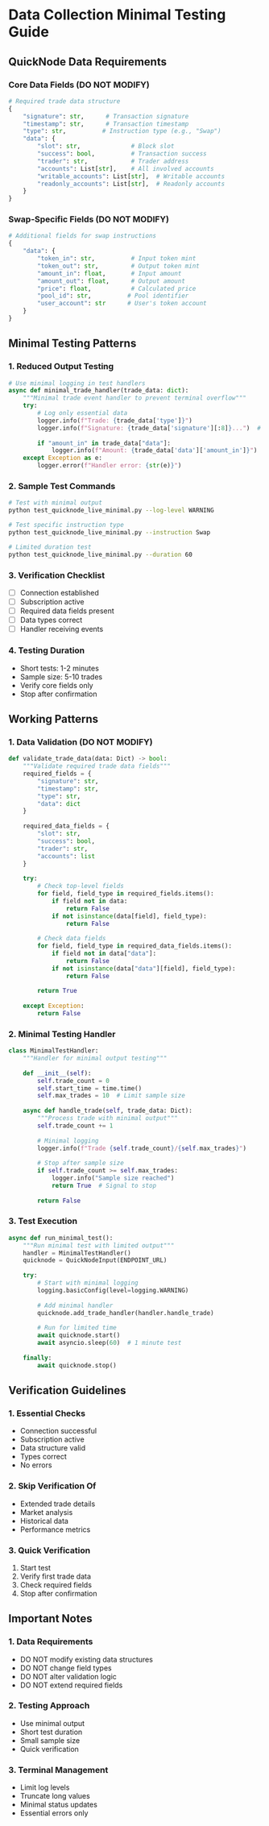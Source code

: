 # Data Collection Minimal Testing Guide

## QuickNode Data Requirements

### Core Data Fields (DO NOT MODIFY)
```python
# Required trade data structure
{
    "signature": str,      # Transaction signature
    "timestamp": str,      # Transaction timestamp
    "type": str,          # Instruction type (e.g., "Swap")
    "data": {
        "slot": str,              # Block slot
        "success": bool,          # Transaction success
        "trader": str,            # Trader address
        "accounts": List[str],    # All involved accounts
        "writable_accounts": List[str],  # Writable accounts
        "readonly_accounts": List[str],  # Readonly accounts
    }
}
```

### Swap-Specific Fields (DO NOT MODIFY)
```python
# Additional fields for swap instructions
{
    "data": {
        "token_in": str,          # Input token mint
        "token_out": str,         # Output token mint
        "amount_in": float,       # Input amount
        "amount_out": float,      # Output amount
        "price": float,           # Calculated price
        "pool_id": str,          # Pool identifier
        "user_account": str      # User's token account
    }
}
```

## Minimal Testing Patterns

### 1. Reduced Output Testing
```python
# Use minimal logging in test handlers
async def minimal_trade_handler(trade_data: dict):
    """Minimal trade event handler to prevent terminal overflow"""
    try:
        # Log only essential data
        logger.info(f"Trade: {trade_data['type']}")
        logger.info(f"Signature: {trade_data['signature'][:8]}...")  # Truncate
        
        if "amount_in" in trade_data["data"]:
            logger.info(f"Amount: {trade_data['data']['amount_in']}")
    except Exception as e:
        logger.error(f"Handler error: {str(e)}")
```

### 2. Sample Test Commands
```bash
# Test with minimal output
python test_quicknode_live_minimal.py --log-level WARNING

# Test specific instruction type
python test_quicknode_live_minimal.py --instruction Swap

# Limited duration test
python test_quicknode_live_minimal.py --duration 60
```

### 3. Verification Checklist
- [ ] Connection established
- [ ] Subscription active
- [ ] Required data fields present
- [ ] Data types correct
- [ ] Handler receiving events

### 4. Testing Duration
- Short tests: 1-2 minutes
- Sample size: 5-10 trades
- Verify core fields only
- Stop after confirmation

## Working Patterns

### 1. Data Validation (DO NOT MODIFY)
```python
def validate_trade_data(data: Dict) -> bool:
    """Validate required trade data fields"""
    required_fields = {
        "signature": str,
        "timestamp": str,
        "type": str,
        "data": dict
    }
    
    required_data_fields = {
        "slot": str,
        "success": bool,
        "trader": str,
        "accounts": list
    }
    
    try:
        # Check top-level fields
        for field, field_type in required_fields.items():
            if field not in data:
                return False
            if not isinstance(data[field], field_type):
                return False
                
        # Check data fields
        for field, field_type in required_data_fields.items():
            if field not in data["data"]:
                return False
            if not isinstance(data["data"][field], field_type):
                return False
                
        return True
        
    except Exception:
        return False
```

### 2. Minimal Testing Handler
```python
class MinimalTestHandler:
    """Handler for minimal output testing"""
    
    def __init__(self):
        self.trade_count = 0
        self.start_time = time.time()
        self.max_trades = 10  # Limit sample size
        
    async def handle_trade(self, trade_data: Dict):
        """Process trade with minimal output"""
        self.trade_count += 1
        
        # Minimal logging
        logger.info(f"Trade {self.trade_count}/{self.max_trades}")
        
        # Stop after sample size
        if self.trade_count >= self.max_trades:
            logger.info("Sample size reached")
            return True  # Signal to stop
            
        return False
```

### 3. Test Execution
```python
async def run_minimal_test():
    """Run minimal test with limited output"""
    handler = MinimalTestHandler()
    quicknode = QuickNodeInput(ENDPOINT_URL)
    
    try:
        # Start with minimal logging
        logging.basicConfig(level=logging.WARNING)
        
        # Add minimal handler
        quicknode.add_trade_handler(handler.handle_trade)
        
        # Run for limited time
        await quicknode.start()
        await asyncio.sleep(60)  # 1 minute test
        
    finally:
        await quicknode.stop()
```

## Verification Guidelines

### 1. Essential Checks
- Connection successful
- Subscription active
- Data structure valid
- Types correct
- No errors

### 2. Skip Verification Of
- Extended trade details
- Market analysis
- Historical data
- Performance metrics

### 3. Quick Verification
1. Start test
2. Verify first trade data
3. Check required fields
4. Stop after confirmation

## Important Notes

### 1. Data Requirements
- DO NOT modify existing data structures
- DO NOT change field types
- DO NOT alter validation logic
- DO NOT extend required fields

### 2. Testing Approach
- Use minimal output
- Short test duration
- Small sample size
- Quick verification

### 3. Terminal Management
- Limit log levels
- Truncate long values
- Minimal status updates
- Essential errors only

